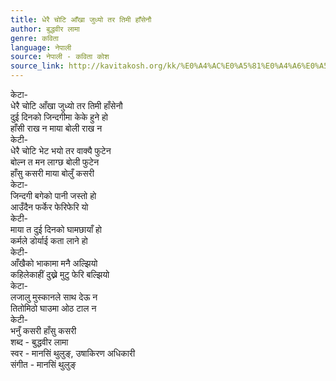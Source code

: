 ```yaml
---
title: धेरै चोटि आँखा जुध्यो तर तिमी हाँसेनौ
author: बुद्धवीर लामा
genre: कविता
language: नेपाली
source: नेपाली - कविता कोश
source_link: http://kavitakosh.org/kk/%E0%A4%AC%E0%A5%81%E0%A4%A6%E0%A5%8D%E0%A4%A7%E0%A4%B5%E0%A5%80%E0%A4%B0_%E0%A4%B2%E0%A4%BE%E0%A4%AE%E0%A4%BE
---
```


केटा-  
धेरै चोटि आँखा जुध्यो तर तिमी हाँसेनौ  
दुई दिनको जिन्दगीमा केके हुने हो  
हाँसी राख न माया बोली राख न  
केटी-  
धेरै चोटि भेट भयो तर वाक्यै फुटेन  
बोल्न त मन लाग्छ बोली फुटेन  
हाँसु कसरी माया बोलुँ कसरी  
केटा-  
जिन्दगी बगेको पानी जस्तो हो  
आउँदैन फर्केर फेरिफेरि यो  
केटी-  
माया त दुई दिनको घामछायाँ हो  
कर्मले डोर्याई कता लाने हो  
केटी-  
आँखैको भाकामा मनै अल्झियो  
कहिलेकाहीं दुख्ने मुटु फेरि बल्झियो  
केटा-  
लजालु मुस्कानले साथ देऊ न  
तितोमिठो घाउमा ओठ टाल न  
केटी-  
भनुँ कसरी हाँसु कसरी  
शब्द - बुद्धवीर लामा  
स्वर - मानसिं थुलुङ्, उषाकिरण अधिकारी  
संगीत - मानसिं थुलुङ्
